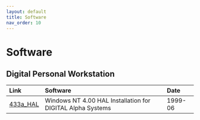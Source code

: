 ```yaml
---
layout: default
title: Software
nav_order: 10
---
```


# Software

## Digital Personal Workstation

| Link                                            | Software                                                          | Date
|:------------------------------------------------|:------------------------------------------------------------------|:--------
| [433a_HAL](../assets/software/433a_HAL.zip)     | Windows NT 4.00 HAL Installation for DIGITAL Alpha Systems        | 1999-06
